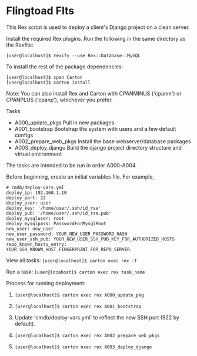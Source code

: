 Flingtoad Flts
==============

This Rex script is used to deploy a client's Django project on a clean server.

Install the required Rex plugins. Run the following in the same directory as the Rexfile:
```
[user@localhost]$ rexify --use Rex::Database::MySQL
```

To install the rest of the package dependencies:
```
[user@localhost]$ cpan Carton
[user@localhost]$ carton install
```
Note: You can also install Rex and Carton with CPANMINUS ('cpanm') or CPANPLUS ('cpanp'), whichever you prefer.

Tasks
 * A000_update_pkgs	Pull in new packages
 * A001_bootstrap 	Bootstrap the system with users and a few default configs
 * A002_prepare_web_pkgs	Install the base webserver/database packages
 * A003_deploy_django	Build the django project directory structure and virtual environment

The tasks are intended to be run in order A000-A004.

Before beginning, create an initial variables file. For example,
```
# cmdb/deploy-vars.yml
deploy_ip: 192.168.1.10
deploy_port: 22
deploy_user: user
deploy_key: '/home/user/.ssh/id_rsa'
deploy_pub: '/home/user/.ssh/id_rsa.pub'
deploy_mysqluser: root
deploy_mysqlpass: PasswordForMysqlRoot
new_user: new_user
new_user_password: YOUR_NEW_USER_PASSWORD_HASH
new_user_ssh_pub: YOUR_NEW_USER_SSH_PUB_KEY_FOR_AUTHORIZED_HOSTS
repo_known_hosts_entry: YOUR_SSH_KNOWN_HOST_FINGERPRINT_FOR_REPO_SERVER
```

View all tasks: 
`[user@localhost]$ carton exec rex -T`

Run a task:
`[user@locahost]$ carton exec rex task_name`

Process for running deployment:

1. `[user@localhost]$ carton exec rex A000_update_pkg`

2. `[user@localhost]$ carton exec rex A001_bootstrap`

3. Update 'cmdb/deploy-vars.yml' to reflect the new SSH port (922 by default).

4. `[user@localhost]$ carton exec rex A002_prepare_web_pkgs`

5. `[user@localhost]$ carton exec rex A003_deploy_django`
